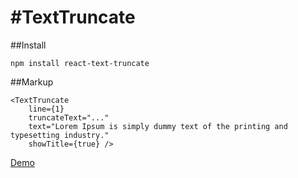 #TextTruncate
===

##Install
```
npm install react-text-truncate
```

##Markup
```
<TextTruncate
	line={1}
	truncateText="..."
	text="Lorem Ipsum is simply dummy text of the printing and typesetting industry."
	showTitle={true} />
```

[Demo](http://shinychang.github.io/react-text-truncate/)
